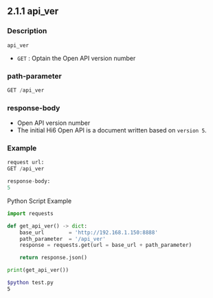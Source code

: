 ﻿## 2.1.1 api_ver

### Description

`api_ver`

- `GET` : Optain the Open API version number

### path-parameter

```python
GET /api_ver
```

### response-body

- Open API version number
- The initial Hi6 Open API is a document written based on `version 5`.

### Example

```python
request url:
GET /api_ver

response-body:
5
```

Python Script Example

```python
import requests

def get_api_ver() -> dict:
    base_url        = 'http://192.168.1.150:8888'
    path_parameter  = '/api_ver'
    response = requests.get(url = base_url + path_parameter)

    return response.json()

print(get_api_ver())
```
```sh
$python test.py
5
```